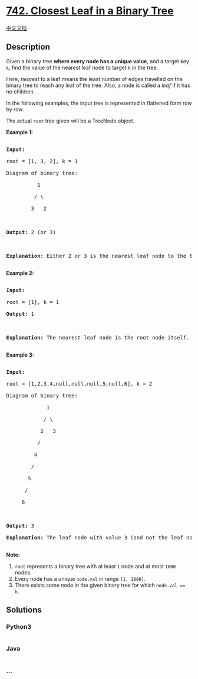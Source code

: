 # [742. Closest Leaf in a Binary Tree](https://leetcode.com/problems/closest-leaf-in-a-binary-tree)

[中文文档](/solution/0700-0799/0742.Closest%20Leaf%20in%20a%20Binary%20Tree/README.md)

## Description

<p>Given a binary tree <b>where every node has a unique value</b>, and a target key <code>k</code>, find the value of the nearest leaf node to target <code>k</code> in the tree.

</p><p>

Here, <i>nearest</i> to a leaf means the least number of edges travelled on the binary tree to reach any leaf of the tree. Also, a node is called a <i>leaf</i> if it has no children.

</p><p>

In the following examples, the input tree is represented in flattened form row by row.

The actual <code>root</code> tree given will be a TreeNode object.

</p><p>

<b>Example 1:</b>

<pre>

<b>Input:</b>

root = [1, 3, 2], k = 1

Diagram of binary tree:

          1

         / \

        3   2



<b>Output:</b> 2 (or 3)



<b>Explanation:</b> Either 2 or 3 is the nearest leaf node to the target of 1.

</pre>

</p><p>

<b>Example 2:</b>

<pre>

<b>Input:</b>

root = [1], k = 1

<b>Output:</b> 1



<b>Explanation:</b> The nearest leaf node is the root node itself.

</pre>

</p>

<p>

<b>Example 3:</b>

<pre>

<b>Input:</b>

root = [1,2,3,4,null,null,null,5,null,6], k = 2

Diagram of binary tree:

             1

            / \

           2   3

          /

         4

        /

       5

      /

     6



<b>Output:</b> 3

<b>Explanation:</b> The leaf node with value 3 (and not the leaf node with value 6) is nearest to the node with value 2.

</pre>

</p>

<p><b>Note:</b><br>

<ol>

<li><code>root</code> represents a binary tree with at least <code>1</code> node and at most <code>1000</code> nodes.</li>

<li>Every node has a unique <code>node.val</code> in range <code>[1, 1000]</code>.</li>

<li>There exists some node in the given binary tree for which <code>node.val == k</code>.</li>

</ol>

</p>

## Solutions

<!-- tabs:start -->

### **Python3**

```python

```

### **Java**

```java

```

### **...**

```

```

<!-- tabs:end -->
